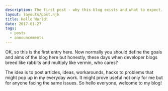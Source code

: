 ```yaml
---
description: The first post - why this blog exists and what to expect.
layout: layouts/post.njk
title: Hello World!
date: 2017-01-27
tags:
  - posts
  - announcements
---
```


OK, so this is the first entry here. Now normally you should define the goals and aims of the blog here but honestly, these days when developer blogs breed like rabbits and multiply like vermin, who cares?

The idea is to post articles, ideas, workarounds, hacks to problems that might pop up in my everyday work. It might prove useful not only for me but for anyone facing the same issues. So hello everyone, welcome to my blog!